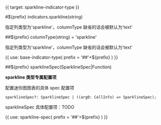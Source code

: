 {{ target: sparkline-indicator-type }}

#${prefix} indicators.sparkline(string)

指定列类型为'sparkline'，columnType 缺省的话会被默认为'text'

##${prefix} columnType(string) = 'sparkline'

指定列类型为'sparkline'，columnType 缺省的话会被默认为'text'

{{ use: base-indicator-type(
    prefix = '##'+${prefix}
) }}

##${prefix} sparklineSpec(SparklineSpec|Function)

**sparkline 类型专属配置项**

配置迷你图图表的具体 spec 配置项

```
sparklineSpec?: SparklineSpec | ((arg0: CellInfo) => SparklineSpec);
```

sparklineSpec 具体配置项：TODO

{{ use: sparkline-spec(
    prefix = '##'+${prefix}
) }}
